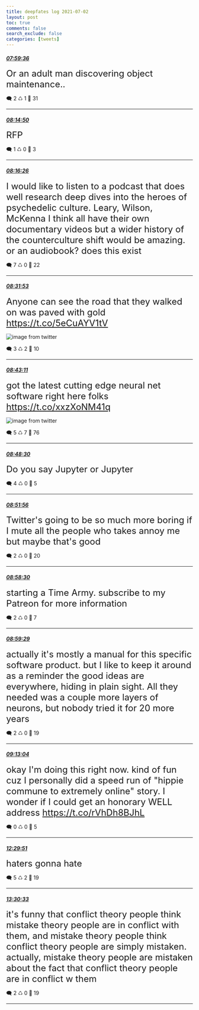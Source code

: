 ```yaml
---
title: deepfates log 2021-07-02
layout: post
toc: true
comments: false
search_exclude: false
categories: [tweets]
---
```



#### <a href = "https://twitter.com/deepfates/status/1410961354756743169">*07:59:36*</a>

<font size="5">Or an adult man discovering object maintenance..</font>



🗨️ 2 ♺ 1 🤍  31   

---
    
#### <a href = "https://twitter.com/deepfates/status/1410965191815176202">*08:14:50*</a>

<font size="5">RFP</font>



🗨️ 1 ♺ 0 🤍  3   

---
    
#### <a href = "https://twitter.com/deepfates/status/1410965592048349186">*08:16:26*</a>

<font size="5">I would like to listen to a podcast that does well research deep dives into the heroes of psychedelic culture. Leary, Wilson, McKenna I think all have their own documentary videos but a wider history of the counterculture shift would be amazing. or an audiobook? does this exist</font>



🗨️ 7 ♺ 0 🤍  22   

---
    
#### <a href = "https://twitter.com/deepfates/status/1410969481292169220">*08:31:53*</a>

<font size="5">Anyone can see the road that they walked on was paved with gold  https://t.co/5eCuAYV1tV</font>

![image from twitter](/images/from_twitter/E5TFQ_gXMAI-Np9.jpg)


🗨️ 3 ♺ 2 🤍  10   

---
    
#### <a href = "https://twitter.com/deepfates/status/1410972323264536581">*08:43:11*</a>

<font size="5">got the latest cutting edge neural net software right here folks  https://t.co/xxzXoNM41q</font>

![image from twitter](/images/from_twitter/E5TH2aEWEAQM9nT.jpg)


🗨️ 5 ♺ 7 🤍  76   

---
    
#### <a href = "https://twitter.com/deepfates/status/1410973661461364737">*08:48:30*</a>

<font size="5">Do you say Jupyter or Jupyter</font>



🗨️ 4 ♺ 0 🤍  5   

---
    
#### <a href = "https://twitter.com/deepfates/status/1410974528562511877">*08:51:56*</a>

<font size="5">Twitter's going to be so much more boring if I mute all the people who takes annoy me  but maybe that's good</font>



🗨️ 2 ♺ 0 🤍  20   

---
    
#### <a href = "https://twitter.com/deepfates/status/1410976179100790786">*08:58:30*</a>

<font size="5">starting a Time Army. subscribe to my Patreon for more information</font>



🗨️ 2 ♺ 0 🤍  7   

---
    
#### <a href = "https://twitter.com/deepfates/status/1410976425478340617">*08:59:29*</a>

<font size="5">actually it's mostly a manual for this specific software product. but I like to keep it around as a reminder the good ideas are everywhere, hiding in plain sight.  All they needed was a couple more layers of neurons, but nobody tried it for 20 more years</font>



🗨️ 2 ♺ 0 🤍  19   

---
    
#### <a href = "https://twitter.com/deepfates/status/1410979844050100224">*09:13:04*</a>

<font size="5">okay I'm doing this right now. kind of fun cuz I personally did a speed run of "hippie commune to extremely online" story. I wonder if I could get an honorary WELL address   https://t.co/rVhDh8BJhL</font>



🗨️ 0 ♺ 0 🤍  5   

---
    
#### <a href = "https://twitter.com/deepfates/status/1411029367522791424">*12:29:51*</a>

<font size="5">haters gonna hate</font>



🗨️ 5 ♺ 2 🤍  19   

---
    
#### <a href = "https://twitter.com/deepfates/status/1411044644167712769">*13:30:33*</a>

<font size="5">it's funny that conflict theory people think mistake theory people are in conflict with them, and mistake theory people think conflict theory people are simply mistaken. actually, mistake theory people are mistaken about the fact that conflict theory people are in conflict w them</font>



🗨️ 2 ♺ 0 🤍  19   

---
    
            


